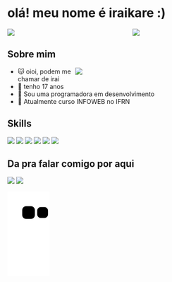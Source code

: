 # olá! meu nome é iraikare :)


<!--[![Anurag's GitHub stats](https://github-readme-stats.vercel.app/api?username=iraikare&count_private=true&show_icons=true&theme=radical)](https://github.com/anuraghazra/github-readme-stats)
[![Top Langs](https://github-readme-stats.vercel.app/api/top-langs/?username=iraikare&layout=compact&theme=radical)](https://github.com/anuraghazra/github-readme-stats)-->
<div style="display: flex; flex-direction: row;">
 <img class="img" src="https://github-readme-stats.vercel.app/api?username=iraikare&show_icons=true&theme=radical&count_private=true" width="450px" />
 <img align="right" class="img" src="https://github-readme-stats.vercel.app/api/top-langs/?username=iraikare&theme=radical&layout=compact" width="350px"  />
</div>

<!-- ![github-gif](https://github.com/iraikare/iraikare/assets/101957823/8f84c13c-62cf-458e-b3aa-82f6db8ba32c) -->


<div>
 <h2>Sobre mim</h2>
<img align="right" src="https://github.com/iraikare/iraikare/assets/101957823/8f84c13c-62cf-458e-b3aa-82f6db8ba32c" width="350px"/> 
 <ul>
   <li>😽 oioi, podem me chamar de irai</li>
  <li>📆 tenho 17 anos</li>
  <li>👀 Sou uma programadora em desenvolvimento</li>
  <li>🎉 Atualmente curso INFOWEB no IFRN</li>
 </ul>
</div> 
 
## Skills 

<img src="https://cdn.jsdelivr.net/gh/devicons/devicon/icons/csharp/csharp-original.svg" height="40"/> <img src="https://cdn.jsdelivr.net/gh/devicons/devicon/icons/html5/html5-original.svg" height="40"/>
<img src="https://cdn.jsdelivr.net/gh/devicons/devicon/icons/css3/css3-original.svg" height="40"/>
<img src="https://cdn.jsdelivr.net/gh/devicons/devicon/icons/javascript/javascript-original.svg" height="40"/>
<img src="https://cdn.jsdelivr.net/gh/devicons/devicon/icons/figma/figma-original.svg" height="40"/>
<img src="https://cdn.jsdelivr.net/gh/devicons/devicon/icons/visualstudio/visualstudio-plain.svg" height="40"/>



## Da pra falar comigo por aqui

[<img src="https://img.shields.io/badge/Gmail-D14836?style=for-the-badge&logo=gmail&logoColor=white" height="30"/>](mailto:iraikare1810@gmail.com)
[<img src="https://img.shields.io/badge/Instagram-E4405F?style=for-the-badge&logo=instagram&logoColor=white" height="30"/>](https://www.instagram.com/iraikare/)

![Snake animation](https://github.com/iraikare/iraikare/blob/output/github-contribution-grid-snake.svg)
